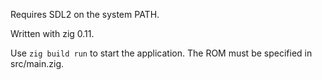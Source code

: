 Requires SDL2 on the system PATH.

Written with zig 0.11.

Use `zig build run` to start the application. The ROM must be specified in src/main.zig.
